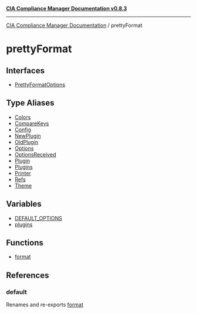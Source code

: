 [**CIA Compliance Manager Documentation v0.8.3**](../../README.md)

***

[CIA Compliance Manager Documentation](../../globals.md) / prettyFormat

# prettyFormat

## Interfaces

- [PrettyFormatOptions](interfaces/PrettyFormatOptions.md)

## Type Aliases

- [Colors](type-aliases/Colors.md)
- [CompareKeys](type-aliases/CompareKeys.md)
- [Config](type-aliases/Config.md)
- [NewPlugin](type-aliases/NewPlugin.md)
- [OldPlugin](type-aliases/OldPlugin.md)
- [Options](type-aliases/Options.md)
- [OptionsReceived](type-aliases/OptionsReceived.md)
- [Plugin](type-aliases/Plugin.md)
- [Plugins](type-aliases/Plugins.md)
- [Printer](type-aliases/Printer.md)
- [Refs](type-aliases/Refs.md)
- [Theme](type-aliases/Theme.md)

## Variables

- [DEFAULT\_OPTIONS](variables/DEFAULT_OPTIONS.md)
- [plugins](variables/plugins.md)

## Functions

- [format](functions/format.md)

## References

### default

Renames and re-exports [format](functions/format.md)
